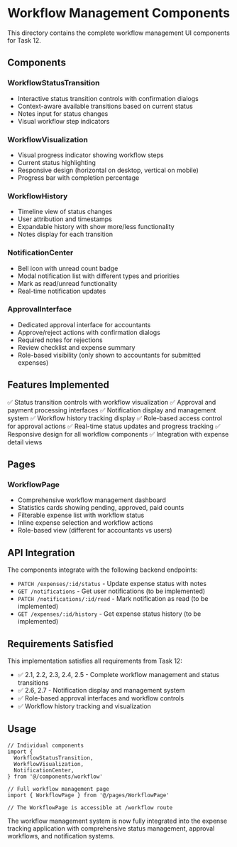 # Workflow Management Components

This directory contains the complete workflow management UI components for Task 12.

## Components

### WorkflowStatusTransition

- Interactive status transition controls with confirmation dialogs
- Context-aware available transitions based on current status
- Notes input for status changes
- Visual workflow step indicators

### WorkflowVisualization

- Visual progress indicator showing workflow steps
- Current status highlighting
- Responsive design (horizontal on desktop, vertical on mobile)
- Progress bar with completion percentage

### WorkflowHistory

- Timeline view of status changes
- User attribution and timestamps
- Expandable history with show more/less functionality
- Notes display for each transition

### NotificationCenter

- Bell icon with unread count badge
- Modal notification list with different types and priorities
- Mark as read/unread functionality
- Real-time notification updates

### ApprovalInterface

- Dedicated approval interface for accountants
- Approve/reject actions with confirmation dialogs
- Required notes for rejections
- Review checklist and expense summary
- Role-based visibility (only shown to accountants for submitted expenses)

## Features Implemented

✅ Status transition controls with workflow visualization
✅ Approval and payment processing interfaces
✅ Notification display and management system
✅ Workflow history tracking display
✅ Role-based access control for approval actions
✅ Real-time status updates and progress tracking
✅ Responsive design for all workflow components
✅ Integration with expense detail views

## Pages

### WorkflowPage

- Comprehensive workflow management dashboard
- Statistics cards showing pending, approved, paid counts
- Filterable expense list with workflow status
- Inline expense selection and workflow actions
- Role-based view (different for accountants vs users)

## API Integration

The components integrate with the following backend endpoints:

- `PATCH /expenses/:id/status` - Update expense status with notes
- `GET /notifications` - Get user notifications (to be implemented)
- `PATCH /notifications/:id/read` - Mark notification as read (to be implemented)
- `GET /expenses/:id/history` - Get expense status history (to be implemented)

## Requirements Satisfied

This implementation satisfies all requirements from Task 12:

- ✅ 2.1, 2.2, 2.3, 2.4, 2.5 - Complete workflow management and status transitions
- ✅ 2.6, 2.7 - Notification display and management system
- ✅ Role-based approval interfaces and workflow controls
- ✅ Workflow history tracking and visualization

## Usage

```tsx
// Individual components
import {
  WorkflowStatusTransition,
  WorkflowVisualization,
  NotificationCenter,
} from '@/components/workflow'

// Full workflow management page
import { WorkflowPage } from '@/pages/WorkflowPage'

// The WorkflowPage is accessible at /workflow route
```

The workflow management system is now fully integrated into the expense tracking application with comprehensive status management, approval workflows, and notification systems.
